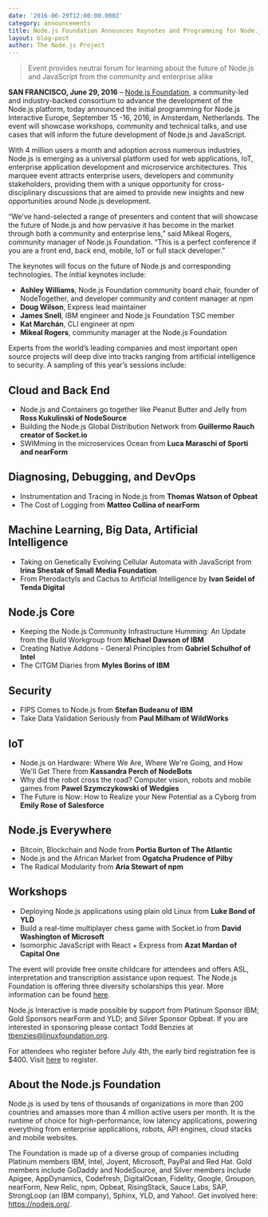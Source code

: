```yaml
---
date: '2016-06-29T12:00:00.000Z'
category: announcements
title: Node.js Foundation Announces Keynotes and Programming for Node.js Interactive Europe
layout: blog-post
author: The Node.js Project
---
```


> Event provides neutral forum for learning about the future of Node.js and JavaScript from the community and enterprise alike

**SAN FRANCISCO, June 29, 2016** – [Node.js Foundation](https://foundation.nodejs.org/), a community-led and industry-backed consortium to advance the development of the Node.js platform, today announced the initial programming for Node.js Interactive Europe, September 15 -16, 2016, in Amsterdam, Netherlands. The event will showcase workshops, community and technical talks, and use cases that will inform the future development of Node.js and JavaScript.

With 4 million users a month and adoption across numerous industries, Node.js is emerging as a universal platform used for web applications, IoT, enterprise application development and microservice architectures. This marquee event attracts enterprise users, developers and community stakeholders, providing them with a unique opportunity for cross-disciplinary discussions that are aimed to provide new insights and new opportunities around Node.js development.

“We’ve hand-selected a range of presenters and content that will showcase the future of Node.js and how pervasive it has become in the market through both a community and enterprise lens,” said Mikeal Rogers, community manager of Node.js Foundation. “This is a perfect conference if you are a front end, back end, mobile, IoT or full stack developer.”

The keynotes will focus on the future of Node.js and corresponding technologies. The initial keynotes include:

- **Ashley Williams**, Node.js Foundation community board chair, founder of NodeTogether, and developer community and content manager at npm
- **Doug Wilson**, Express lead maintainer
- **James Snell**, IBM engineer and Node.js Foundation TSC member
- **Kat Marchán**, CLI engineer at npm
- **Mikeal Rogers**, community manager at the Node.js Foundation

Experts from the world’s leading companies and most important open source projects will deep dive into tracks ranging from artificial intelligence to security. A sampling of this year’s sessions include:

## Cloud and Back End

- Node.js and Containers go together like Peanut Butter and Jelly from **Ross Kukulinski of NodeSource**
- Building the Node.js Global Distribution Network from **Guillermo Rauch creator of Socket.io**
- SWIMming in the microservices Ocean from **Luca Maraschi of Sporti and nearForm**

## Diagnosing, Debugging, and DevOps

- Instrumentation and Tracing in Node.js from **Thomas Watson of Opbeat**
- The Cost of Logging from **Matteo Collina of nearForm**

## Machine Learning, Big Data, Artificial Intelligence

- Taking on Genetically Evolving Cellular Automata with JavaScript from **Irina Shestak of Small Media Foundation**
- From Pterodactyls and Cactus to Artificial Intelligence by **Ivan Seidel of Tenda Digital**

## Node.js Core

- Keeping the Node.js Community Infrastructure Humming: An Update from the Build Workgroup from **Michael Dawson of IBM**
- Creating Native Addons - General Principles from **Gabriel Schulhof of Intel**
- The CITGM Diaries from **Myles Borins of IBM**

## Security

- FIPS Comes to Node.js from **Stefan Budeanu of IBM**
- Take Data Validation Seriously from **Paul Milham of WildWorks**

## IoT

- Node.js on Hardware: Where We Are, Where We're Going, and How We'll Get There from **Kassandra Perch of NodeBots**
- Why did the robot cross the road? Computer vision, robots and mobile games from **Pawel Szymczykowski of Wedgies**
- The Future is Now: How to Realize your New Potential as a Cyborg from **Emily Rose of Salesforce**

## Node.js Everywhere

- Bitcoin, Blockchain and Node from **Portia Burton of The Atlantic**
- Node.js and the African Market from **Ogatcha Prudence of Pilby**
- The Radical Modularity from **Aria Stewart of npm**

## Workshops

- Deploying Node.js applications using plain old Linux from **Luke Bond of YLD**
- Build a real-time multiplayer chess game with Socket.io from **David Washington of Microsoft**
- Isomorphic JavaScript with React + Express from **Azat Mardan of Capital One**

The event will provide free onsite childcare for attendees and offers ASL, interpretation and transcription assistance upon request. The Node.js Foundation is offering three diversity scholarships this year. More information can be found [here](http://events.linuxfoundation.org/events/node-interactive-europe/attend/diversity-scholarship).

Node.js Interactive is made possible by support from Platinum Sponsor IBM; Gold Sponsors nearForm and YLD; and Silver Sponsor Opbeat. If you are interested in sponsoring please contact Todd Benzies at tbenzies@linuxfoundation.org.

For attendees who register before July 4th, the early bird registration fee is $400. Visit [here](https://www.regonline.com/Register/Checkin.aspx?EventID=1811779) to register.

## About the Node.js Foundation

Node.js is used by tens of thousands of organizations in more than 200 countries and amasses more than 4 million active users per month. It is the runtime of choice for high-performance, low latency applications, powering everything from enterprise applications, robots, API engines, cloud stacks and mobile websites.

The Foundation is made up of a diverse group of companies including Platinum members IBM, Intel, Joyent, Microsoft, PayPal and Red Hat. Gold members include GoDaddy and NodeSource, and Silver members include Apigee, AppDynamics, Codefresh, DigitalOcean, Fidelity, Google, Groupon, nearForm, New Relic, npm, Opbeat, RisingStack, Sauce Labs, SAP, StrongLoop (an IBM company), Sphinx, YLD, and Yahoo!. Get involved here: <https://nodejs.org/>.
